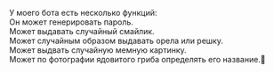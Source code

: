 У моего бота есть несколько функций:<br />
Он может генерировать пароль.<br />
Может выдавать случайный смайлик.<br />
Может случайным образом выдавать орела или решку.<br />
Может выдвать случайную мемную картинку.<br />
Может по фотографии ядовитого гриба определять его название.🚀
